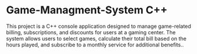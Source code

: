 # Game-Managment-System C++
This project is a C++ console application designed to manage game-related billing, subscriptions, and discounts for users at a gaming center. The system allows users to select games, calculate their total bill based on the hours played, and subscribe to a monthly service for additional benefits..
